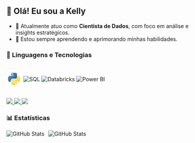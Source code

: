 ## 👋 Olá! Eu sou a Kelly  

- 🔭 Atualmente atuo como **Cientista de Dados**, com foco em análise e insights estratégicos.  
- 🌱 Estou sempre aprendendo e aprimorando minhas habilidades.    

### 🤖 Linguagens e Tecnologias
<div style="display: inline_block"><br>
<img align="center" alt="Python" height="40" width="40"
src="https://raw.githubusercontent.com/devicons/devicon/master/icons/python/python-original.svg">
<img align="center" alt="SQL" height="40" width="50"
src="https://www.svgrepo.com/show/331760/sql-database-generic.svg">
<img align="center" alt="Databricks" height="40" width="40"
src="https://www.vectorlogo.zone/logos/databricks/databricks-icon.svg">
<img align="center" alt="Power BI" height="40" width="40"
src="https://upload.wikimedia.org/wikipedia/commons/c/cf/New_Power_BI_Logo.svg">
</div>

##

<div> 
<a href="mailto:kellydsbarbosa01@gmail.com" target="_blank">
<img src="https://img.shields.io/badge/Gmail-D14836?style=for-the-badge&logo=gmail&logoColor=white">
</a>
<a href="https://instagram.com/kellydsbarbosa" target="_blank"><img src="https://img.shields.io/badge/-Instagram-%23E4405F?style=for-the-badge&logo=instagram&logoColor=white" target="_blank">
</a>
<a href="https://www.linkedin.com/in/kelly-barbosa-b58044146" target="_blank"><img src="https://img.shields.io/badge/-LinkedIn-%230077B5?style=for-the-badge&logo=linkedin&logoColor=white" target="_blank"></a> 

### 📊 Estatísticas

<p>
  <img 
    align="left" 
    alt="GitHub Stats" 
    height="200" 
    style="padding-right: 10px;" 
    src="https://github-readme-stats.vercel.app/api?username=kelly-barbosa&show_icons=true&theme=tokyonight&include_all_commits=true&locale=pt-br" 
  />

<img 
      align="left" 
      alt="GitHub Stats" 
      height="200" 
      src="https://github-readme-stats.vercel.app/api/top-langs/?username=kelly-barbosa&theme=tokyonight&layout=compact&custom_title=Tecnologias&langs_count=9" 
  />

</p>
